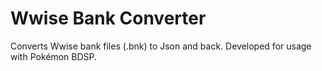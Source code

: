 # Wwise Bank Converter
Converts Wwise bank files (.bnk) to Json and back. Developed for usage with Pokémon BDSP.
